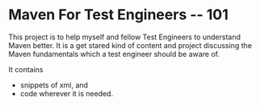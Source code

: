 # Maven For Test Engineers -- 101

This project is to help myself and fellow Test Engineers to understand Maven better.  It is a get stared kind of content and project discussing the Maven fundamentals which a test engineer should be aware of.  

It contains
- snippets of xml, and 
- code wherever it is needed.
